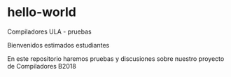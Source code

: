 # hello-world
Compiladores ULA - pruebas

Bienvenidos estimados estudiantes

En este repositorio haremos pruebas y discusiones sobre nuestro proyecto de Compiladores B2018
